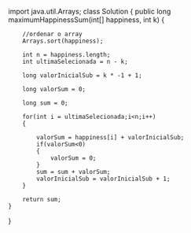 import java.util.Arrays;
class Solution {
    public long maximumHappinessSum(int[] happiness, int k) {

        //ordenar o array
        Arrays.sort(happiness);

        int n = happiness.length;
        int ultimaSelecionada = n - k;

        long valorInicialSub = k * -1 + 1;
        
        long valorSum = 0;
        
        long sum = 0;

        for(int i = ultimaSelecionada;i<n;i++)
        {
        	
        	valorSum = happiness[i] + valorInicialSub;
            if(valorSum<0)
        	{
        		valorSum = 0;
        	}
            sum = sum + valorSum;
            valorInicialSub = valorInicialSub + 1;
        }
        
        return sum;
    }
}
